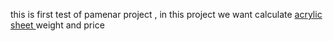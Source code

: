 <p>this is first test of pamenar project , in this project we want calculate <a target="_blank" rel="noopener noreferrer" href="https://pamenar.ir/product/colorful-plexiglas-sheets/">acrylic sheet </a>weight and price&nbsp;</p>
